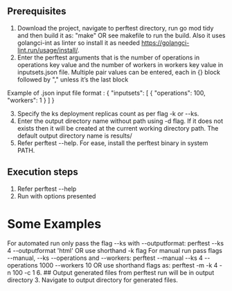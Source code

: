 ## Prerequisites

1.	Download the project, navigate to perftest directory, run go mod tidy and then build it as:
  	"make"  OR see makefile to run the build. Also it uses golangci-int as linter so install it as needed https://golangci-lint.run/usage/install/.
2.	Enter the perftest arguments that is the number of operations in operations key value and the number of workers in workers key value in inputsets.json file. Multiple pair values can be entered, each in {} block followed by "," unless it’s the last block

Example of .json input file format :
{
    "inputsets": [
      {
        "operations": 100,
        "workers": 1
      }
	]
}	

3.	Specify the ks deployment replicas count as per flag  -k or --ks.
4.	Enter the output directory name without path using -d flag. If it does not exists then it will be created at the current working directory path. The default output directory name is results/ 
5.	Refer perftest --help.  For ease, install the perftest binary in system PATH. 

## Execution steps

1.	Refer perftest --help 
2.	Run with options presented
# Some Examples
For automated run only pass the flag --ks with --outputformat:
  perftest --ks 4 --outputformat 'html'
  OR use shorthand -k flag 
For manual run pass flags --manual, --ks --operations and --workers:
  perftest --manual --ks 4 --operations 1000 --workers 10
  OR use shorthand flags as:
  perftest -m -k 4 -n 100 -c 1
6.	## Output generated files from perftest run will be in output directory
3.	Navigate to output directory for generated files.


